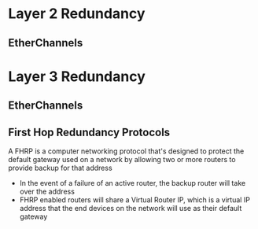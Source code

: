 # Layer 2 Redundancy

## EtherChannels

# Layer 3 Redundancy

## EtherChannels

## First Hop Redundancy Protocols

A FHRP is a computer networking protocol that's designed to protect the default gateway used on a network by allowing two or more routers to provide backup for that address 

* In the event of a failure of an active router, the backup router will take over the address
* FHRP enabled routers will share a Virtual Router IP, which is a virtual IP address that the end devices on the network will use as their default gateway
